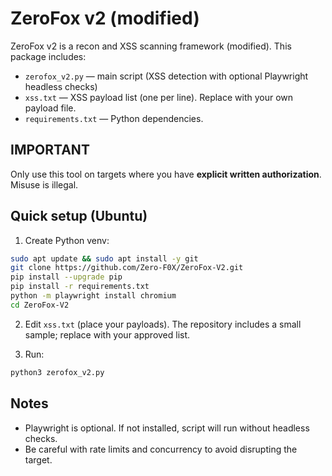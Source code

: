# ZeroFox v2 (modified)
ZeroFox v2 is a recon and XSS scanning framework (modified). This package includes:
- `zerofox_v2.py` — main script (XSS detection with optional Playwright headless checks)
- `xss.txt` — XSS payload list (one per line). Replace with your own payload file.
- `requirements.txt` — Python dependencies.

## IMPORTANT
Only use this tool on targets where you have **explicit written authorization**. Misuse is illegal.

## Quick setup (Ubuntu)
1. Create Python venv:
```bash
sudo apt update && sudo apt install -y git
git clone https://github.com/Zero-F0X/ZeroFox-V2.git
pip install --upgrade pip
pip install -r requirements.txt
python -m playwright install chromium
cd ZeroFox-V2
```

2. Edit `xss.txt` (place your payloads). The repository includes a small sample; replace with your approved list.

3. Run:
```bash
python3 zerofox_v2.py
```

## Notes
- Playwright is optional. If not installed, script will run without headless checks.
- Be careful with rate limits and concurrency to avoid disrupting the target.
